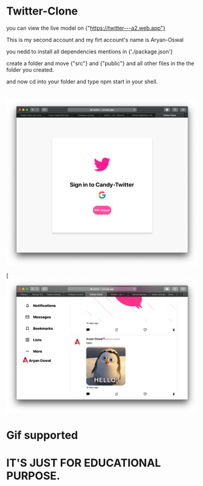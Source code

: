 # Twitter-Clone

you can view the live model on {"https://twitter---a2.web.app"}

This is my second account and my firt account's name is Aryan-Oswal

you nedd to install all dependencies mentions in {'./package.json'}

create a folder and move {"src"} and {"public"} and all other files in the the folder you created.

and now cd into your folder and type  npm start in your shell.
#
![Twitter_clone](/clone.png)

[![Twitter_Clone](/clone2.png)
# Gif supported 

# IT'S JUST FOR EDUCATIONAL PURPOSE.
